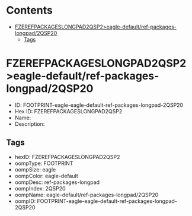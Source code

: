 



Contents
========

* [FZEREFPACKAGESLONGPAD2QSP2>eagle-default/ref-packages-longpad/2QSP20](#fzerefpackageslongpad2qsp2eagle-defaultref-packages-longpad2qsp20)
	* [Tags](#tags)

# FZEREFPACKAGESLONGPAD2QSP2>eagle-default/ref-packages-longpad/2QSP20

- ID: FOOTPRINT-eagle-eagle-default-ref-packages-longpad-2QSP20
- Hex ID: FZEREFPACKAGESLONGPAD2QSP2
- Name: 
- Description: 

## Tags

- hexID: FZEREFPACKAGESLONGPAD2QSP2
- oompType: FOOTPRINT
- oompSize: eagle
- oompColor: eagle-default
- oompDesc: ref-packages-longpad
- oompIndex: 2QSP20
- oompName: eagle-default/ref-packages-longpad/2QSP20
- oompID: FOOTPRINT-eagle-eagle-default-ref-packages-longpad-2QSP20
